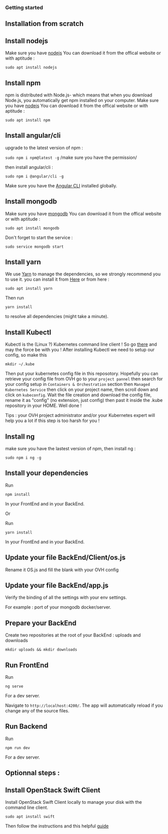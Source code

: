 ### Getting started

## Installation from scratch

## Install nodejs

Make sure you have [nodejs](https://nodejs.org/en/)
You can download it from the offical website or with aptitude :

`sudo apt install nodejs`

## Install npm

npm is distributed with Node.js- which means that when you download Node.js, you automatically get npm installed on your computer.
Make sure you have [nodejs](https://nodejs.org/en/)
You can download it from the offical website or with aptitude : 

`sudo apt install npm`

## Install angular/cli

upgrade to the latest version of npm :  

`sudo npm i npm@latest -g` /make sure you have the permission/

then install angular/cli : 

`sudo npm i @angular/cli -g`

Make sure you have the [Angular CLI](https://github.com/angular/angular-cli#installation) installed globally.

## Install mongodb

Make sure you have [mongodb](https://www.mongodb.com/download-center/community)
You can download it from the offical website or with aptitude : 

`sudo apt install mongodb`

Don't forget to start the service : 

`sudo service mongodb start`

## Install yarn

We use [Yarn](https://yarnpkg.com) to manage the dependencies, so we strongly recommend you to use it. you can install it from [Here](https://yarnpkg.com/en/docs/install) or from here :

`sudo apt install yarn`

Then run 

`yarn install` 

to resolve all dependencies (might take a minute).

## Install Kubectl 

Kubectl is the (Linux ?) Kubernetes command line client ! So go [there](https://kubernetes.io/docs/tasks/tools/install-kubectl) and may the force be with you !
After installing Kubectl we need to setup our config, so make this 

`mkdir ~/.kube`

Then put your kubernetes config file in this reposotory.
Hopefully you can retrieve your config file from OVH go to your `project pannel` then search for your config setup in `Containers & Orchestration` section then `Managed Kubernetes Service` then click on your project name, then scroll down and click on `kubeconfig`. Wait the file creation and download the config file, rename it as "config" (no extension, just config) then past it inside the .kube repository in your HOME. Well done !

Tips : your OVH project administrator and/or your Kubernetes expert will help you a lot if this step is too harsh for you !

## Install ng

make sure you have the lastest version of npm,
then install ng : 

`sudo npm i ng -g`

## Install your dependencies

Run 

`npm install` 

In your FrontEnd and in your BackEnd.

Or

Run 

`yarn install`

In your FrontEnd and in your BackEnd.

## Update your file BackEnd/Client/os.js

Rename it OS.js and fill the blank with your OVH config

## Update your file BackEnd/app.js

Verify the binding of all the settings with your env settings.

For example : port of your mongodb docker/server.

## Prepare your BackEnd

Create two repositories at the root of your BackEnd : uploads and downloads

`mkdir uploads && mkdir downloads`

## Run FrontEnd

Run 

`ng serve`

For a dev server.

Navigate to `http://localhost:4200/`. The app will automatically reload if you change any of the source files.

## Run Backend

Run

`npm run dev`

For a dev server.



## Optionnal steps : 

## Install OpenStack Swift Client

Install OpenStack Swift Client locally to manage your disk with the command line client.

`sudo apt install swift` 

Then follow the instructions and this helpful [guide](https://www.systutorials.com/docs/linux/man/1-swift/#lbAG)